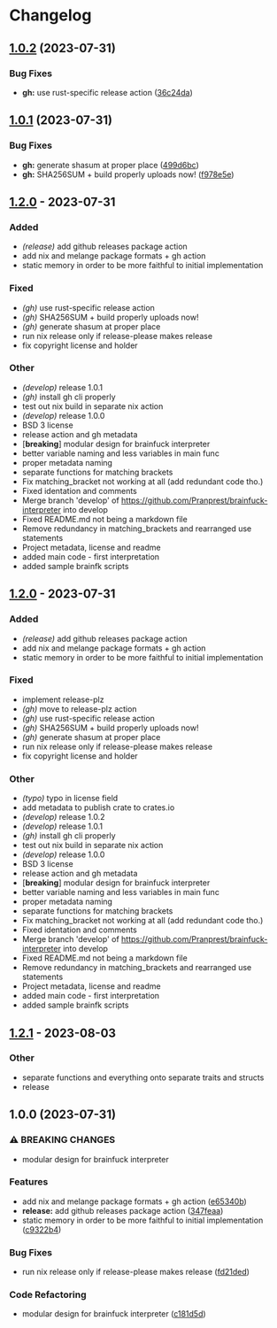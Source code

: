 # Changelog

## [1.0.2](https://github.com/tulilirockz/rBFI/compare/v1.0.1...v1.0.2) (2023-07-31)


### Bug Fixes

* **gh:** use rust-specific release action ([36c24da](https://github.com/tulilirockz/rBFI/commit/36c24da9bfe37b25cc1889933ccbe29e812bfdf0))

## [1.0.1](https://github.com/tulilirockz/rBFI/compare/v1.0.0...v1.0.1) (2023-07-31)


### Bug Fixes

* **gh:** generate shasum at proper place ([499d6bc](https://github.com/tulilirockz/rBFI/commit/499d6bc3cf7b303d88830c5a643a563d09f656c3))
* **gh:** SHA256SUM + build properly uploads now! ([f978e5e](https://github.com/tulilirockz/rBFI/commit/f978e5e89e579cd8d1ea531379b0b5beff6cf261))

## [1.2.0](https://github.com/tulilirockz/rbfi/releases/tag/v1.2.0) - 2023-07-31

### Added
- *(release)* add github releases package action
- add nix and melange package formats + gh action
- static memory in order to be more faithful to initial implementation

### Fixed
- *(gh)* use rust-specific release action
- *(gh)* SHA256SUM + build properly uploads now!
- *(gh)* generate shasum at proper place
- run nix release only if release-please makes release
- fix copyright license and holder

### Other
- *(develop)* release 1.0.1
- *(gh)* install gh cli properly
- test out nix build in separate nix action
- *(develop)* release 1.0.0
- BSD 3 license
- release action and gh metadata
- [**breaking**] modular design for brainfuck interpreter
- better variable naming and less variables in main func
- proper metadata naming
- separate functions for matching brackets
- Fix matching_bracket not working at all (add redundant code tho.)
- Fixed identation and comments
- Merge branch 'develop' of https://github.com/Pranprest/brainfuck-interpreter into develop
- Fixed README.md not being a markdown file
- Remove redundancy in matching_brackets and rearranged use statements
- Project metadata, license and readme
- added main code - first interpretation
- added sample brainfk scripts

## [1.2.0](https://github.com/tulilirockz/rBFI/releases/tag/v1.2.0) - 2023-07-31

### Added
- *(release)* add github releases package action
- add nix and melange package formats + gh action
- static memory in order to be more faithful to initial implementation

### Fixed
- implement release-plz
- *(gh)* move to release-plz action
- *(gh)* use rust-specific release action
- *(gh)* SHA256SUM + build properly uploads now!
- *(gh)* generate shasum at proper place
- run nix release only if release-please makes release
- fix copyright license and holder

### Other
- *(typo)* typo in license field
- add metadata to publish crate to crates.io
- *(develop)* release 1.0.2
- *(develop)* release 1.0.1
- *(gh)* install gh cli properly
- test out nix build in separate nix action
- *(develop)* release 1.0.0
- BSD 3 license
- release action and gh metadata
- [**breaking**] modular design for brainfuck interpreter
- better variable naming and less variables in main func
- proper metadata naming
- separate functions for matching brackets
- Fix matching_bracket not working at all (add redundant code tho.)
- Fixed identation and comments
- Merge branch 'develop' of https://github.com/Pranprest/brainfuck-interpreter into develop
- Fixed README.md not being a markdown file
- Remove redundancy in matching_brackets and rearranged use statements
- Project metadata, license and readme
- added main code - first interpretation
- added sample brainfk scripts

## [1.2.1](https://codeberg.org/tulilirockz/RBFI/compare/v1.2.0...v1.2.1) - 2023-08-03

### Other
- separate functions and everything onto separate traits and structs
- release

## 1.0.0 (2023-07-31)


### ⚠ BREAKING CHANGES

* modular design for brainfuck interpreter

### Features

* add nix and melange package formats + gh action ([e65340b](https://github.com/tulilirockz/rBFI/commit/e65340bcf7bc9d54bb7c1ec487cc3c5d53e45b56))
* **release:** add github releases package action ([347feaa](https://github.com/tulilirockz/rBFI/commit/347feaa20e42c3bfb1dcec90212d11a657df4512))
* static memory in order to be more faithful to initial implementation ([c9322b4](https://github.com/tulilirockz/rBFI/commit/c9322b4e26daa9503b3c0a1579fdc44f17f6572f))


### Bug Fixes

* run nix release only if release-please makes release ([fd21ded](https://github.com/tulilirockz/rBFI/commit/fd21ded8dfb5e0d6371f9286586bdb85295a7bba))


### Code Refactoring

* modular design for brainfuck interpreter ([c181d5d](https://github.com/tulilirockz/rBFI/commit/c181d5d7aaace92c2de808cd96fcb2838f91d38e))
